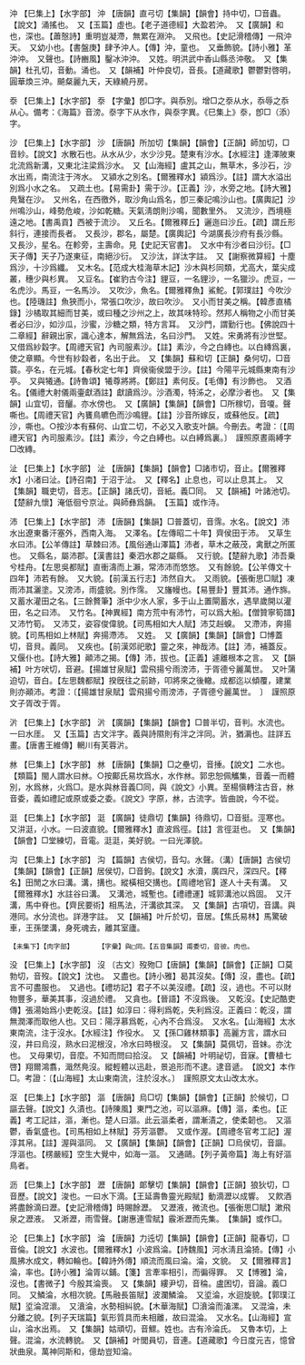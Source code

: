 <!-- { "loadSidebar": true } -->
沖	【巳集上】【水字部】	沖	【唐韻】直弓切【集韻】【韻會】持中切，□音蟲。【說文】涌搖也。　又【玉篇】虛也。【老子道德經】大盈若沖。　又【廣韻】和也，深也。【蕭慤詩】重明豈凝滯，無累在淵沖。　又飛也。【史記滑稽傳】一飛沖天。　又幼小也。【書盤庚】肆予沖人。【傳】沖，童也。　又垂飾貌。【詩小雅】革沖沖。　又聲也。【詩豳風】鑿冰沖沖。　又姓。明洪武中香山縣丞沖敬。　又【集韻】杜孔切，音動。涌也。　又【韻補】叶仲良切，音長。【道藏歌】鬱鬱對啓明，圓華煥三沖。飇粲麗九天，天綠繞丹房。 

沗	【巳集上】【水字部】	沗	【字彙】卽□字。與忝別。增□之沗从水，忝辱之忝从心。備考：《海篇》音滂。沗字下从水作，與沗字異。《巳集上》沗，卽□（添）字。

沙	【巳集上】【水字部】	沙	【唐韻】所加切【集韻】【韻會】【正韻】師加切，□音紗。【說文】水散石也。从水从少，水少沙見。楚東有沙水。【水經注】逢澤陂東北流爲新溝，又東北注梁爲沙水。　又【山海經】盧其之山，無草木，多沙石，沙水出焉，南流注于涔水。　又潁水之別名。【爾雅釋水】潁爲沙。【註】謂大水溢出別爲小水之名。　又疏土也。【易需卦】需于沙。【正義】沙，水旁之地。【詩大雅】鳧鷖在沙。　又州名，在西徼外，取沙角山爲名，卽三秦記鳴沙山也。【廣輿記】沙州鳴沙山，峰勢危峻，沙如乾糖。天氣淸朗則沙鳴，聞數里外。　又流沙，西境極遠之地。【書禹貢】西被于流沙。　又丘名。【爾雅釋丘】邐迤曰沙丘。【疏】謂丘形斜行，連接而長者。　又長沙，郡名，屬楚。【廣輿記】今湖廣長沙府有長沙縣。　又長沙，星名。在軫旁，主壽命。見【史記天官書】。　又水中有沙者曰沙衍。【□天子傳】天子乃遂東征，南絕沙衍。　又沙汰，詳汰字註。　又【謝察微算經】十塵爲沙，十沙爲纖。　又木名。【范成大桂海草木記】沙木與杉同類，尤高大，葉尖成叢，穗少與杉異。　又豆名。【崔豹古今注】貍豆，一名貍沙，一名獵沙。虎豆，一名虎沙。馬豆，一名馬沙。　又吹沙，魚名。【爾雅釋魚】鯊鮀。【郭璞註】今吹沙也。【陸璣註】魚狹而小，常張口吹沙，故曰吹沙。　又小而甘美之稱。【韓彥直橘錄】沙橘取其細而甘美，或曰種之沙州之上，故其味特珍。然邦人稱物之小而甘美者必曰沙，如沙瓜，沙蜜，沙糖之類，特方言耳。　又沙門，謂勤行也。【佛說四十二章經】辭親出家，識心達本，解無爲法，名曰沙門。　又姓。宋勇將有沙世堅。　又借爲紗縠字。【周禮天官】內司服素沙。【註】素沙，今之白縳也。以白縳爲裏，使之章顯。今世有紗縠者，名出于此。　又【集韻】蘇和切【正韻】桑何切，□音蓑。亭名，在元城。【春秋定七年】齊侯衞侯盟于沙。【註】今陽平元城縣東南有沙亭。　又與犧通。【詩魯頌】犧尊將將。【鄭註】素何反。【毛傳】有沙飾也。　又酒名。【儀禮大射儀兩壷獻酒註】獻讀爲沙。沙酒濁，特泲之，必摩沙者也。　又【集韻】山宜切，音釃。亦水傍也。　又【廣韻】【集韻】【韻會】□所稼切，音嗄。聲嘶也。【周禮天官】內饔鳥皫色而沙鳴貍。【註】沙音所嫁反，或蘇他反。【疏】沙，嘶也。○按沙本有蘇何、山宜二切，不必又入歌支叶韻。今刪去。考證：〔【周禮天官】內司服素沙。【註】素沙，今之白縛也。以白縛爲裏。〕　謹照原晝兩縛字□改縳。 

沚	【巳集上】【水字部】	沚	【唐韻】【集韻】【韻會】□諸市切，音止。【爾雅釋水】小渚曰沚。【詩召南】于沼于沚。　又【釋名】止息也，可以止息其上。　又【集韻】職吏切，音志。【正韻】諸氏切，音紙。義□同。　又【韻補】叶諸池切。【楚辭九懷】淹低徊兮京沚。與師彝爲韻。　【玉篇】或作洔。

沛	【巳集上】【水字部】	沛	【唐韻】【集韻】□普蓋切，音霈。水名。【說文】沛水出遼東番汗塞外，西南入海。　又澤名。【左傳昭二十年】齊侯田于沛。　又草生水曰沛。【公羊傳註】草棘曰沛。【風俗通山澤篇】沛者，草木之蔽茂，禽獸之所匿也。　又縣名，屬沛郡。【漢書註】秦泗水郡之屬縣。　又行貌。【楚辭九歌】沛吾乗兮桂舟。【左思吳都賦】直衝濤而上瀨，常沛沛而悠悠。　又有餘貌。【公羊傳文十四年】沛若有餘。　又大貌。【前漢五行志】沛然自大。　又雨貌。【張衡思□賦】凍雨沛其灑塗。又滂沛，雨盛貌。別作霈。　又旛幔也。【易豐卦】豐其沛。通作旆。　又蓄水灌田之名。【三餘贅筆】浙中少水人家，多于山上置閘蓄水，遇旱歲開以灌田，名之曰沛。　又竹名。【神異經】南方荒中有沛竹，可以爲大船。【僧贊寧筍譜】又沛竹筍。　又沛艾，姿容俊偉貌。【司馬相如大人賦】沛艾赳螑。　又滯沛，奔揚貌。【司馬相如上林賦】奔揚滯沛。　又姓。　又【廣韻】【集韻】【韻會】□博蓋切，音貝。義同。　又疾也。【前漢郊祀歌】靈之來，神哉沛。【註】沛，補蓋反。　又偃仆也。【詩大雅】顚沛之揭。【傳】沛，拔也。【正義】遽離根本之言。　又【韻補】叶方吠切，音避。【揚雄甘泉賦】雲飛揚兮雨滂沛，于胥德兮麗萬世。　又叶蒲迫切，音白。【左思魏都賦】揆旣往之前跡，叩將來之後轍。成都迄以傾覆，建業則亦顚沛。考證：〔【揚雄甘泉賦】雲飛揚兮雨滂沛，子胥德兮麗萬世。　〕　謹照原文子胥改于胥。 

沜	【巳集上】【水字部】	沜	【廣韻】【集韻】【韻會】□普半切，音判。水流也。一曰水厓。　又【玉篇】古文泮字。義與詩隰則有泮之泮同。沜，猶漘也。註詳五畫。【唐書王維傳】輞川有芙蓉沜。

沝	【巳集上】【水字部】	沝	【唐韻】【集韻】□之壘切，音捶。【說文】二水也。【類篇】閩人謂水曰沝。○按鄺氏易坎爲水，水作沝。郭忠恕佩觿集，音義一而體別，水爲沝，火爲□。是水與沝音義□同，與《說文》小異。至楊愼轉注古音，沝音委，義如禮記或原或委之委。《說文》字原，沝，古流字。皆曲說，今不從。

涏	【巳集上】【水字部】	涏	【廣韻】徒鼎切【集韻】待鼎切，□音挺。涇寒也。　又汫涏，小水。一曰波直貌。【爾雅釋水】直波爲徑。【註】言徑涏也。　又【集韻】【韻會】□堂練切，音電。涏涏，美好貌。一曰光澤貌。

沟	【巳集上】【水字部】	沟	【篇韻】古侯切，音勾。水聲。（溝）【唐韻】古侯切【集韻】【韻會】【正韻】居侯切，□音鉤。【說文】水瀆，廣四尺，深四尺。【釋名】田閒之水曰溝。溝，搆也。縱橫相交搆也。【周禮地官】遂人十夫有溝。　又【爾雅釋水】水註谷曰溝。　又溝池，城塹也。【禮禮運】城郭溝池以爲固。　又汗溝，馬中脊也。【齊民要術】相馬法，汗溝欲其深。　又【集韻】古項切，音講。與港同。水分流也。詳港字註。　又【韻補】叶斤於切，音居。【焦氏易林】馬驚破車，王孫墜溝，身死魂去，離其室廬。

	【未集下】【肉字部】		【字彙】與□同。【五音集韻】甫委切，音彼。肉也。

没	【巳集上】【水字部】	沒	〔古文〕歿歾□【唐韻】【集韻】【韻會】【正韻】□莫勃切，音歿。【說文】沈也。　又盡也。【詩小雅】曷其沒矣。【傳】沒，盡也。【疏】言不可盡服也。　又過也。【禮坊記】君子不以美沒禮。【疏】沒，過也。不可以財物豐多，華美其事，沒過於禮。　又貪也。【晉語】不沒爲後。　又乾沒。【史記酷吏傳】張湯始爲小吏乾沒。【註】如淳曰：得利爲乾，失利爲沒。正義曰：乾沒，謂無潤澤而取他人也。又曰：陽浮慕爲乾，心內不合爲沒。　又水名。【山海經】太水東南流，注于沒水。【水經注】作役水。　又【孫□雞林類事】高麗方言，謂水曰沒，井曰烏沒，熟水曰泥根沒，冷水曰時根沒。　又【集韻】莫佩切，音妹。亦沈也。　又母果切，音麼。不知而問曰拾沒。　又【韻補】叶明祕切，音寐。【曹植七啓】翔爾鴻翥，濈然鳧沒。縱輕體以迅赴，景追形而不逮。逮音遞。　【說文】本作□。考證：〔【山海經】太山東南流，注於沒水。〕　謹照原文太山改太水。 

沤	【巳集上】【水字部】	漚	【唐韻】烏□切【集韻】【韻會】【正韻】於候切，□謳去聲。【說文】久漬也。【詩陳風】東門之池，可以漚麻。【傳】漚，柔也。【正義】考工記註，漚，漸也。楚人曰漚。此云漚柔者，謂漸漬之，使柔韌也。　又漚鬱，香氣盛也。【司馬相如上林賦】芬芳漚鬱。　又或作渥。【周禮冬官考工記】渥淳其帛。【註】渥與漚同。　又【廣韻】【集韻】【韻會】【正韻】□烏侯切，音謳。浮漚也。【楞嚴經】空生大覺中，如海一漚。　又通鷗。【列子黃帝篇】海上有好漚鳥者。

沥	【巳集上】【水字部】	瀝	【唐韻】郞擊切【集韻】【韻會】【正韻】狼狄切，□音歷。【說文】浚也。一曰水下滴。【王延壽魯靈光殿賦】動滴瀝以成響。　又飮酒將盡餘滴曰瀝。【史記滑稽傳】時賜餘瀝。　又瀝液，微流也。【張衡思□賦】漱飛泉之瀝液。　又淅瀝，雨雪聲。【謝惠連雪賦】霰淅瀝而先集。　【集韻】或作□。

沦	【巳集上】【水字部】	淪	【唐韻】力迍切【集韻】【韻會】【正韻】龍春切，□音倫。【說文】水波也。【爾雅釋水】小波爲淪。【詩魏風】河水淸且淪猗。【傳】小風拂水成文，轉如輪也。【韓詩外傳】順流而風曰淪。淪，文貌。　又【爾雅釋言】淪，率也。【詩小雅】淪胥以鋪。【箋】言牽率相引，而徧得罪。　又【博雅】淪，沒也。【書微子】今殷其淪喪。　又【集韻】縷尹切，音稐。盧困切，音論。義□同。　又鱗淪，水相次貌。【馬融長笛賦】波瀾鱗淪。　又垽淪，水迴旋貌。【郭璞江賦】垽淪溛瀤。　又濆淪，水勢相糾貌。【木華海賦】□濆淪而滀漯。　又混淪，未分離之貌。【列子天瑞篇】氣形質具而未相離，故曰混淪。　又水名。【山海經】宣山，淪水出焉。　又【集韻】姑頑切，音鰥。姓也。古有泠淪氏。　又魯本切，上聲。混淪，水流轉貌。　又【韻補】叶閭員切，音連。【道藏歌】今日度元吉，憶曾狀曲泉。萬神同斯和，億劫豈知淪。

